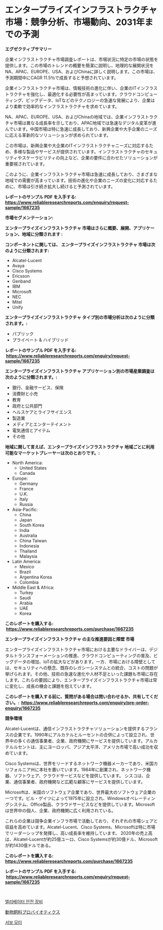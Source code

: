 <p><h1>エンタープライズインフラストラクチャ市場：競争分析、市場動向、2031年までの予測</h1></p><p><strong>エグゼクティブサマリー</strong></p>
<p><p>企業インフラストラクチャ市場調査レポートは、市場状況に特定の市場の状態を提供します。この市場のトレンドの概要を簡潔に説明し、地理的な展開状況をNA、APAC、EUROPE、USA、およびChinaに詳しく説明します。この市場は、予測期間中にCAGR 11.5％で成長すると予想されています。</p><p>企業インフラストラクチャ市場は、情報技術の進化に伴い、企業のITインフラストラクチャを強化し、最適化する必要性が高まっています。クラウドコンピューティング、ビッグデータ、IoTなどのテクノロジーの急速な発展により、企業はより柔軟で効率的なインフラストラクチャを求めています。</p><p>NA、APAC、EUROPE、USA、およびChinaの地域では、企業インフラストラクチャ市場は異なる成長率を示しており、APAC地域では急速なデジタル変革が進んでいます。中国市場は特に急速に成長しており、新興企業や大手企業のニーズに応える革新的なソリューションが求められています。</p><p>この市場は、新興企業や大企業のITインフラストラクチャニーズに対応するため、多様な製品やサービスが提供されています。インフラストラクチャのセキュリティやスケーラビリティの向上など、企業の要件に合わせたソリューションが重要視されています。</p><p>このように、企業インフラストラクチャ市場は急速に成長しており、さまざまな地域での需要が高まっています。技術の進化や企業のニーズの変化に対応するために、市場は引き続き拡大し続けると予測されています。</p></p>
<p><strong>レポートのサンプル PDF を入手する: <a href="https://www.reliableresearchreports.com/enquiry/request-sample/1667235">https://www.reliableresearchreports.com/enquiry/request-sample/1667235</a></strong></p>
<p><strong>市場セグメンテーション:</strong></p>
<p><strong> エンタープライズインフラストラクチャ 市場はさらに概要、展開、アプリケーション、地域に分類されます :</strong></p>
<p><strong>コンポーネントに関しては、 エンタープライズインフラストラクチャ 市場は次のように分類されます: &nbsp;</strong></p>
<p><ul><li>Alcatel-Lucent</li><li>Avaya</li><li>Cisco Systems</li><li>Ericsson</li><li>Genband</li><li>IBM</li><li>Microsoft</li><li>NEC</li><li>Mitel</li><li>Unify</li></ul></p>
<p><strong> エンタープライズインフラストラクチャ タイプ別の市場分析は次のように分類されます。:</strong></p>
<p><ul><li>パブリック</li><li>プライベート & ハイブリッド</li></ul></p>
<p><strong>レポートのサンプル PDF を入手する: &nbsp;<a href="https://www.reliableresearchreports.com/enquiry/request-sample/1667235">https://www.reliableresearchreports.com/enquiry/request-sample/1667235</a></strong></p>
<p><strong> エンタープライズインフラストラクチャ アプリケーション別の市場産業調査は次のように分類されます。:</strong></p>
<p><ul><li>銀行、金融サービス、保険</li><li>消費財と小売</li><li>教育</li><li>政府と公共部門</li><li>ヘルスケアとライフサイエンス</li><li>製造業</li><li>メディアとエンターテイメント</li><li>電気通信とアイテム</li><li>その他</li></ul></p>
<p><strong>地域に関して言えば、エンタープライズインフラストラクチャ 地域ごとに利用可能なマーケットプレーヤーは次のとおりです。:</strong></p>
<p><ul>
    <li>
        North America:
        <ul>
            <li>United States</li>
            <li>Canada</li>
        </ul>
    </li>
    <li>
        Europe:
        <ul>
            <li>Germany</li>
            <li>France</li>
            <li>U.K.</li>
            <li>Italy</li>
            <li>Russia</li>
        </ul>
    </li>
    <li>
        Asia-Pacific:
        <ul>
            <li>China</li>
            <li>Japan</li>
            <li>South Korea</li>
            <li>India</li>
            <li>Australia</li>
            <li>China Taiwan</li>
            <li>Indonesia</li>
            <li>Thailand</li>
            <li>Malaysia</li>
        </ul>
    </li>
    <li>
        Latin America:
        <ul>
            <li>Mexico</li>
            <li>Brazil</li>
            <li>Argentina Korea</li>
            <li>Colombia</li>
        </ul>
    </li>
    <li>
        Middle East & Africa:
        <ul>
            <li>Turkey</li>
            <li>Saudi</li>
            <li>Arabia</li>
            <li>UAE</li>
            <li>Korea</li>
        </ul>
    </li>
    </ul></p>
<p><strong>このレポートを購入する: &nbsp;<a href="https://www.reliableresearchreports.com/purchase/1667235">https://www.reliableresearchreports.com/purchase/1667235</a></strong></p>
<p><strong>エンタープライズインフラストラクチャ の主な推進要因と障壁 市場</strong></p>
<p><p>エンタープライズインフラストラクチャ市場における主要なドライバーは、デジタルトランスフォーメーションの推進、クラウドコンピューティングの普及、ビッグデータの増加、IoTの拡大などがあります。一方、市場における障壁としては、セキュリティへの懸念、既存のレガシーシステムとの統合、コストの問題が挙げられます。その他、技術の急速な進化や人材不足といった課題も市場に存在します。これらの要因により、エンタープライズインフラストラクチャ市場は常に変化し、成長の機会と課題を抱えています。</p></p>
<p><strong>このレポートを購入する前に、質問がある場合は問い合わせるか、共有してください。:&nbsp; <a href="https://www.reliableresearchreports.com/enquiry/pre-order-enquiry/1667235">https://www.reliableresearchreports.com/enquiry/pre-order-enquiry/1667235</a></strong></p>
<p><strong>競争環境</strong></p>
<p><p>Alcatel-Lucentは、通信インフラストラクチャソリューションを提供するフランスの企業です。1990年にアルカテルとルーセントの合併によって設立され、世界中の多くの通信事業者、企業、政府機関にサービスを提供しています。アルカテルルセントは、主にヨーロッパ、アジア太平洋、アメリカ市場で高い成功を収めています。</p><p>Cisco Systemsは、世界をリードするネットワーク機器メーカーであり、米国カリフォルニア州に本社を置いています。1984年に創業され、ネットワーク機器、ソフトウェア、クラウドサービスなどを提供しています。 シスコは、企業、通信事業者、政府機関など広範な顧客にサービスを提供しています。</p><p>Microsoftは、米国のソフトウェア企業であり、世界最大のソフトウェア企業の一つです。ビル・ゲイツによって1975年に設立され、Windowsオペレーティングシステム、Office製品、クラウドサービスなどを提供しています。Microsoftは世界中の個人、企業、政府機関に広く利用されている。</p><p>これらの企業は競争企業インフラ市場で活動しており、それぞれの市場シェアと収益を高めています。Alcatel-Lucent、Cisco Systems、Microsoftは特に市場でリーダーシップを発揮し、高い成長率を維持しています。 2020年の売上高は、Alcatel-Lucentが約25億ユーロ、Cisco Systemsが約30億ドル、Microsoftが約1430億ドルである。</p></p>
<p><strong>このレポートを購入する: &nbsp; <a href="https://www.reliableresearchreports.com/purchase/1667235">https://www.reliableresearchreports.com/purchase/1667235</a></strong></p>
<p><strong>レポートのサンプル PDF を入手する: &nbsp;<a href="https://www.reliableresearchreports.com/enquiry/request-sample/1667235">https://www.reliableresearchreports.com/enquiry/request-sample/1667235</a></strong><strong></strong></p>
<p>&nbsp;</p>
<p><p><a href="https://medium.com/@bettietromp2023/2024%EB%85%84%EB%B6%80%ED%84%B0-2031%EB%85%84%EA%B9%8C%EC%A7%80%EC%9D%98-%EC%97%98%EB%A6%AC%EB%B2%A0%EC%9D%B4%ED%84%B0-%EC%95%88%EC%A0%84-%EA%B8%B0%EC%96%B4-%EC%8B%9C%EC%9E%A5-%EB%B6%84%EC%84%9D-%EB%B0%8F-%EA%B7%9C%EB%AA%A8-%EC%98%88%EC%B8%A1-edeab46e4e09">엘리베이터 안전 장비</a></p><p><a href="https://medium.com/@stevenhuson95/%E5%8B%95%E7%89%A9%E7%94%A8%E9%A3%BC%E6%96%99%E3%83%97%E3%83%AD%E3%83%90%E3%82%A4%E3%82%AA%E3%83%86%E3%82%A3%E3%82%AF%E3%82%B9%E5%B8%82%E5%A0%B4%E3%81%AE%E6%8C%87%E6%A8%99%E3%81%AE%E8%A7%A3%E8%AA%AD-%E5%B8%82%E5%A0%B4%E3%82%B7%E3%82%A7%E3%82%A2-%E3%83%88%E3%83%AC%E3%83%B3%E3%83%89-%E6%88%90%E9%95%B7%E3%83%91%E3%82%BF%E3%83%BC%E3%83%B3-10cf727b33f9">動物飼料プロバイオティクス</a></p><p><a href="https://medium.com/@bettietromp2023/%EC%84%9C%EB%B3%B4-%EB%AA%A8%ED%84%B0-%EC%8B%9C%EC%9E%A5-%EC%9C%A0%ED%98%95-%EC%9D%91%EC%9A%A9-%EB%B0%8F-%EC%A7%80%EB%A6%AC%EB%B3%84-%EC%A2%85%ED%95%A9-%ED%8F%89%EA%B0%80-6bd95e04cbbc">서보 모터</a></p></p>